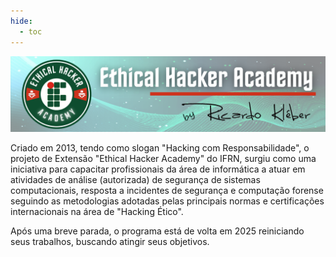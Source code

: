 ```yaml
---
hide:
  - toc
---
```


![Website do Prof. Ricardo Kléber](./assets/images/eha_banner_home.png)

Criado em 2013, tendo como slogan "Hacking com Responsabilidade", o projeto de Extensão "Ethical Hacker Academy" do IFRN, surgiu como uma iniciativa para capacitar profissionais da área de informática a atuar em atividades de análise (autorizada) de segurança de sistemas computacionais, resposta a incidentes de segurança e computação forense seguindo as metodologias adotadas pelas principais normas e certificações internacionais na área de "Hacking Ético".

Após uma breve parada, o programa está de volta em 2025 reiniciando seus trabalhos, buscando atingir seus objetivos.
